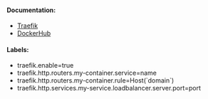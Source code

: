 #### Documentation:
- [Traefik](https://doc.traefik.io/traefik/)
- [DockerHub](https://hub.docker.com/_/traefik)

#### Labels:
- traefik.enable=true
- traefik.http.routers.my-container.service=name
- traefik.http.routers.my-container.rule=Host(\`domain\`)
- traefik.http.services.my-service.loadbalancer.server.port=port
